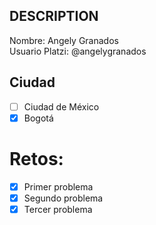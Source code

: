 ## DESCRIPTION

Nombre: Angely Granados         
Usuario Platzi: @angelygranados

## Ciudad
- [ ] Ciudad de México
- [x] Bogotá

# Retos:

- [x] Primer problema
- [x] Segundo problema
- [x] Tercer problema
